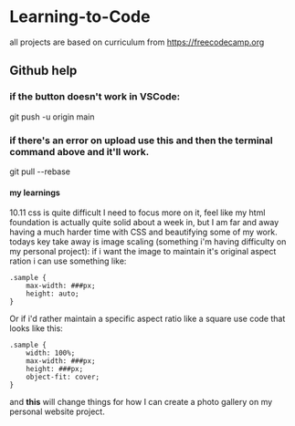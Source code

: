 # Learning-to-Code
all projects are based on curriculum from https://freecodecamp.org
## Github help
### if the button doesn't work in VSCode:
git push -u origin main
### if there's an error on upload use this and then the terminal command above and it'll work.
git pull --rebase 


#### my learnings
10.11 css is quite difficult I need to focus more on it, feel like my html foundation is actually quite solid about a week in, but I am far and away having a much harder time with CSS and beautifying some of my work. todays key take away is image scaling (something i'm having difficulty on my personal project):
if i want the image to maintain it's original aspect ration i can use something like:
```
.sample {
    max-width: ###px;
    height: auto;
}
```
Or if i'd rather maintain a specific aspect ratio like a square use code that looks like this:
```
.sample {
    width: 100%;
    max-width: ###px;
    height: ###px;
    object-fit: cover;
}
```
and **this** will change things for how I can create a photo gallery on my personal website project.